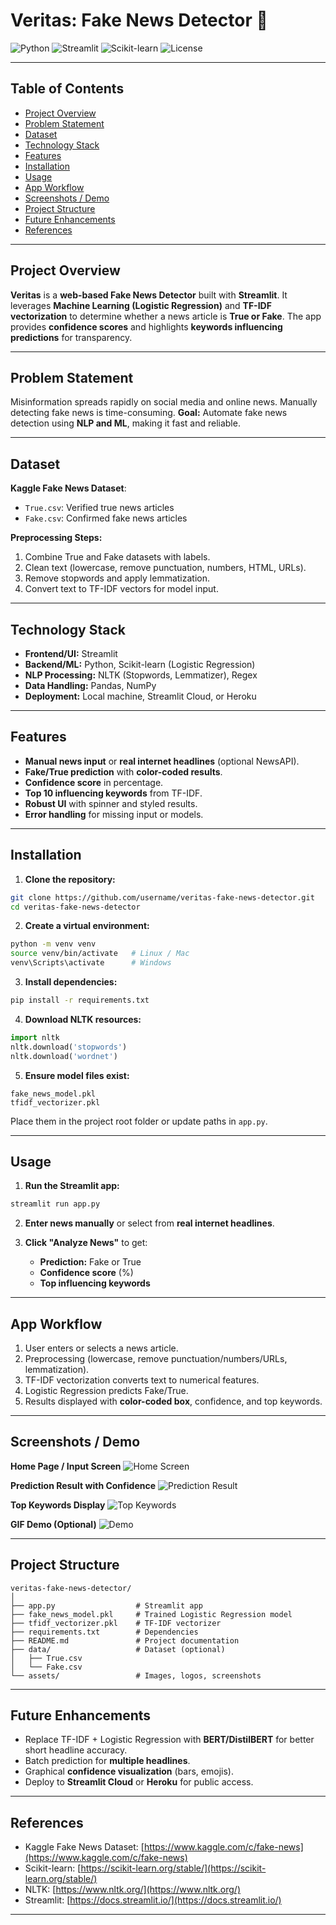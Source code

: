 

# **Veritas: Fake News Detector** 📰

![Python](https://img.shields.io/badge/Python-3.10-blue?logo=python\&logoColor=white) ![Streamlit](https://img.shields.io/badge/Streamlit-1.24-orange?logo=streamlit\&logoColor=white) ![Scikit-learn](https://img.shields.io/badge/Scikit--learn-0.25-yellow?logo=scikitlearn\&logoColor=white) ![License](https://img.shields.io/badge/License-MIT-green)

---

## **Table of Contents**

* [Project Overview](#project-overview)
* [Problem Statement](#problem-statement)
* [Dataset](#dataset)
* [Technology Stack](#technology-stack)
* [Features](#features)
* [Installation](#installation)
* [Usage](#usage)
* [App Workflow](#app-workflow)
* [Screenshots / Demo](#screenshots--demo)
* [Project Structure](#project-structure)
* [Future Enhancements](#future-enhancements)
* [References](#references)

---

## **Project Overview**

**Veritas** is a **web-based Fake News Detector** built with **Streamlit**. It leverages **Machine Learning (Logistic Regression)** and **TF-IDF vectorization** to determine whether a news article is **True or Fake**. The app provides **confidence scores** and highlights **keywords influencing predictions** for transparency.

---

## **Problem Statement**

Misinformation spreads rapidly on social media and online news. Manually detecting fake news is time-consuming.
**Goal:** Automate fake news detection using **NLP and ML**, making it fast and reliable.

---

## **Dataset**

**Kaggle Fake News Dataset**:

* `True.csv`: Verified true news articles
* `Fake.csv`: Confirmed fake news articles

**Preprocessing Steps:**

1. Combine True and Fake datasets with labels.
2. Clean text (lowercase, remove punctuation, numbers, HTML, URLs).
3. Remove stopwords and apply lemmatization.
4. Convert text to TF-IDF vectors for model input.

---

## **Technology Stack**

* **Frontend/UI:** Streamlit
* **Backend/ML:** Python, Scikit-learn (Logistic Regression)
* **NLP Processing:** NLTK (Stopwords, Lemmatizer), Regex
* **Data Handling:** Pandas, NumPy
* **Deployment:** Local machine, Streamlit Cloud, or Heroku

---

## **Features**

* **Manual news input** or **real internet headlines** (optional NewsAPI).
* **Fake/True prediction** with **color-coded results**.
* **Confidence score** in percentage.
* **Top 10 influencing keywords** from TF-IDF.
* **Robust UI** with spinner and styled results.
* **Error handling** for missing input or models.

---

## **Installation**

1. **Clone the repository:**

```bash
git clone https://github.com/username/veritas-fake-news-detector.git
cd veritas-fake-news-detector
```

2. **Create a virtual environment:**

```bash
python -m venv venv
source venv/bin/activate   # Linux / Mac
venv\Scripts\activate      # Windows
```

3. **Install dependencies:**

```bash
pip install -r requirements.txt
```

4. **Download NLTK resources:**

```python
import nltk
nltk.download('stopwords')
nltk.download('wordnet')
```

5. **Ensure model files exist:**

```
fake_news_model.pkl
tfidf_vectorizer.pkl
```

Place them in the project root folder or update paths in `app.py`.

---

## **Usage**

1. **Run the Streamlit app:**

```bash
streamlit run app.py
```

2. **Enter news manually** or select from **real internet headlines**.
3. **Click "Analyze News"** to get:

   * **Prediction:** Fake or True
   * **Confidence score** (%)
   * **Top influencing keywords**

---

## **App Workflow**

1. User enters or selects a news article.
2. Preprocessing (lowercase, remove punctuation/numbers/URLs, lemmatization).
3. TF-IDF vectorization converts text to numerical features.
4. Logistic Regression predicts Fake/True.
5. Results displayed with **color-coded box**, confidence, and top keywords.

---

## **Screenshots / Demo**

**Home Page / Input Screen**
![Home Screen](assets/home_placeholder.png)

**Prediction Result with Confidence**
![Prediction Result](assets/result_placeholder.png)

**Top Keywords Display**
![Top Keywords](assets/keywords_placeholder.png)

**GIF Demo (Optional)**
![Demo](assets/demo_placeholder.gif)

---

## **Project Structure**

```
veritas-fake-news-detector/
│
├── app.py                  # Streamlit app
├── fake_news_model.pkl     # Trained Logistic Regression model
├── tfidf_vectorizer.pkl    # TF-IDF vectorizer
├── requirements.txt        # Dependencies
├── README.md               # Project documentation
├── data/                   # Dataset (optional)
│   ├── True.csv
│   └── Fake.csv
└── assets/                 # Images, logos, screenshots
```

---

## **Future Enhancements**

* Replace TF-IDF + Logistic Regression with **BERT/DistilBERT** for better short headline accuracy.
* Batch prediction for **multiple headlines**.
* Graphical **confidence visualization** (bars, emojis).
* Deploy to **Streamlit Cloud** or **Heroku** for public access.

---

## **References**

* Kaggle Fake News Dataset: [https://www.kaggle.com/c/fake-news](https://www.kaggle.com/c/fake-news)
* Scikit-learn: [https://scikit-learn.org/stable/](https://scikit-learn.org/stable/)
* NLTK: [https://www.nltk.org/](https://www.nltk.org/)
* Streamlit: [https://docs.streamlit.io/](https://docs.streamlit.io/)

---


